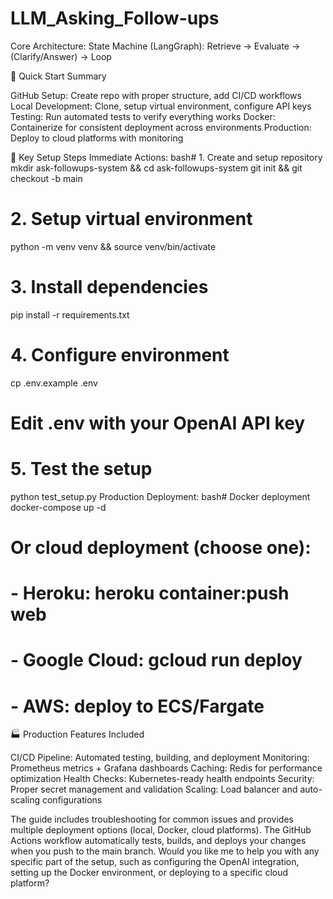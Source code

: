 # LLM_Asking_Follow-ups
Core Architecture: State Machine (LangGraph): Retrieve → Evaluate → (Clarify/Answer) → Loop

🎯 Quick Start Summary

GitHub Setup: Create repo with proper structure, add CI/CD workflows
Local Development: Clone, setup virtual environment, configure API keys
Testing: Run automated tests to verify everything works
Docker: Containerize for consistent deployment across environments
Production: Deploy to cloud platforms with monitoring

🔑 Key Setup Steps
Immediate Actions:
bash# 1. Create and setup repository
mkdir ask-followups-system && cd ask-followups-system
git init && git checkout -b main

# 2. Setup virtual environment  
python -m venv venv && source venv/bin/activate

# 3. Install dependencies
pip install -r requirements.txt

# 4. Configure environment
cp .env.example .env
# Edit .env with your OpenAI API key

# 5. Test the setup
python test_setup.py
Production Deployment:
bash# Docker deployment
docker-compose up -d

# Or cloud deployment (choose one):
# - Heroku: heroku container:push web
# - Google Cloud: gcloud run deploy
# - AWS: deploy to ECS/Fargate
🏭 Production Features Included

CI/CD Pipeline: Automated testing, building, and deployment
Monitoring: Prometheus metrics + Grafana dashboards
Caching: Redis for performance optimization
Health Checks: Kubernetes-ready health endpoints
Security: Proper secret management and validation
Scaling: Load balancer and auto-scaling configurations

The guide includes troubleshooting for common issues and provides multiple deployment options (local, Docker, cloud platforms). The GitHub Actions workflow automatically tests, builds, and deploys your changes when you push to the main branch.
Would you like me to help you with any specific part of the setup, such as configuring the OpenAI integration, setting up the Docker environment, or deploying to a specific cloud platform?
